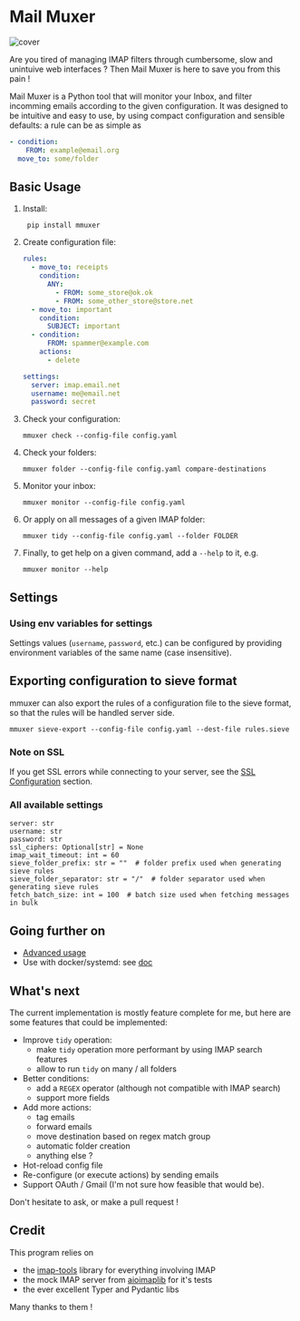 # Mail Muxer

![cover](assets/cover.png)

Are you tired of managing IMAP filters through cumbersome, slow and unintuive web interfaces ? Then Mail Muxer is here to save you from this pain !

Mail Muxer is a Python tool that will monitor your Inbox, and filter incomming emails according to the given configuration. It was designed to be intuitive and easy to use, by using compact configuration and sensible defaults: a rule can be as simple as
```yaml
- condition:
    FROM: example@email.org
  move_to: some/folder
```

## Basic Usage

1. Install:

        pip install mmuxer

2. Create configuration file:
    ```yaml
    rules:
      - move_to: receipts
        condition:
          ANY:
            - FROM: some_store@ok.ok
            - FROM: some_other_store@store.net
      - move_to: important
        condition:
          SUBJECT: important
      - condition:
          FROM: spammer@example.com
        actions:
          - delete

    settings:
      server: imap.email.net
      username: me@email.net
      password: secret
    ```
3. Check your configuration:

       mmuxer check --config-file config.yaml

4. Check your folders:

       mmuxer folder --config-file config.yaml compare-destinations

5. Monitor your inbox:

       mmuxer monitor --config-file config.yaml

6. Or apply on all messages of a given IMAP folder:

       mmuxer tidy --config-file config.yaml --folder FOLDER

7. Finally, to get help on a given command, add a `--help` to it, e.g.

       mmuxer monitor --help

## Settings

### Using env variables for settings

Settings values (`username`, `password`, etc.) can be configured by providing environment variables of the same name (case insensitive).

## Exporting configuration to sieve format

mmuxer can also export the rules of a configuration file to the sieve format, so that the rules will be handled server side.

    mmuxer sieve-export --config-file config.yaml --dest-file rules.sieve

### Note on SSL

If you get SSL errors while connecting to your server, see the [SSL Configuration](./docs/advanced_usage.md#ssl-configuration) section.

### All available settings

    server: str
    username: str
    password: str
    ssl_ciphers: Optional[str] = None
    imap_wait_timeout: int = 60
    sieve_folder_prefix: str = ""  # folder prefix used when generating sieve rules
    sieve_folder_separator: str = "/"  # folder separator used when generating sieve rules
    fetch_batch_size: int = 100  # batch size used when fetching messages in bulk

## Going further on

- [Advanced usage](./docs/advanced_usage.md)
- Use with docker/systemd: see [doc](./service/README.md)

## What's next

The current implementation is mostly feature complete for me, but here are some features that could be implemented:

- Improve `tidy` operation:
  - make `tidy` operation more performant by using IMAP search features
  - allow to run `tidy` on many / all folders
- Better conditions:
  - add a `REGEX` operator (although not compatible with IMAP search)
  - support more fields
- Add more actions:
  - tag emails
  - forward emails
  - move destination based on regex match group
  - automatic folder creation
  - anything else ?
- Hot-reload config file
- Re-configure (or execute actions) by sending emails
- Support OAuth / Gmail (I'm not sure how feasible that would be).

Don't hesitate to ask, or make a pull request !

## Credit

This program relies on
- the [imap-tools](https://github.com/ikvk/imap_tools) library for everything involving IMAP
- the mock IMAP server from [aioimaplib](https://github.com/bamthomas/aioimaplib) for it's tests
- the ever excellent Typer and Pydantic libs

Many thanks to them !
